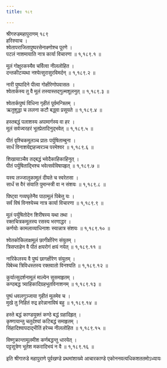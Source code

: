 ```yaml
---
title: १८९

---
```

श्रीगरुडमहापुराणम् १८९  
हरिरुवाच ।  
श्वेतापराजितापुष्परसेनाक्ष्णोश्च पूरणे ।  
पटलं नाशमायाति नात्र कार्या विचारणा ॥ १,१८९.१ ॥  
  
मूलं गोक्षुरकस्यैव चर्वित्वा नीललोहित ।  
दन्तकीटव्यथा नश्येत्सुरासुरविमर्दन् ॥ १,१८९.२ ॥  
  
नारी पुष्पादिने पीत्वा गोक्षीरेणोपवासतः ।  
श्वेतार्कस्य तु वै मूलं तस्यास्तद्गुल्मशूलनुत् ॥ १,१८९.३ ॥  
  
श्वेतार्कपुष्पं विधिना गृहीतं पूर्वमन्त्रितम् ।  
ऋतुशुद्धा च ललना कटौ बद्ध्वा प्रसूयते ॥ १,१८९.४ ॥  
  
हस्तबद्धं पलाशस्य अपामार्गस्य वा हर ।  
मूलं सर्वज्वरहरं भूतप्रेतादिनुद्भवेत् ॥ १,१८९.५ ॥  
  
पीतं वृश्चिकमूलञ्च प्रातः पर्युषिताम्बुना ।  
सार्धं विनाशयेद्दाहज्वरञ्च परमेश्वर ॥ १,१८९.६ ॥  
  
शिखायाञ्चैव तद्बद्धं भवेदैकाहिकाहिनुत् ।  
पीतं पर्युषिताद्भिश्च भवेत्सर्वविषापहृत् ॥ १,१८९.७ ॥  
  
यस्य लज्जालुकामूलं दीयते च स्वरेतसा ।  
सार्धं स वैरं संयाति पुमान्स्त्री वा न संशयः ॥ १,१८९.८ ॥  
  
पिष्ट्वा गव्यघृतेनैव पाठामूलं पिबेत्तु यः ।  
सर्वं विषं विनश्येच्च नात्र कार्या विचारणा ॥ १,१८९.९ ॥  
  
मूलं पर्युषितोदेन शिरीषस्य यथा तथा ।  
रक्तचित्रकमूलस्य रसस्य भरणाद्धर ।  
कर्णयोः कामलाव्याधिनाशः स्यान्नात्र संशयः ॥ १,१८९.१० ॥  
  
श्वेतकोकिलाक्षमूलं छागीक्षीरेण संयुतम् ।  
त्रिसप्ताहेन वै पीतं क्षयरोगं क्षयं नयेत् ॥ १,१८९.११ ॥  
  
नारिकेलस्य वै पुष्पं छागक्षीरेण संयुतम् ।  
पिबेच्च त्रिविधस्तस्य रक्तवातो विनश्यति ॥ १,१८९.१२ ॥  
  
कुर्यात्सुदर्शनामूलं माल्येन सुसमाहृतम् ।  
कण्ठबद्ध त्र्याहिकादिग्रहभूतविनाशनम् ॥ १,१८९.१३ ॥  
  
पुष्पं धवलगुञ्जाया गृहीतं मूलमेव च ।  
मुखे तु निहितं रुद्र हरेन्नानाविषं बहु ॥ १,१८९.१४ ॥  
  
हस्ते बद्धं काण्डयुक्तं कण्ठे बद्धं ग्रहादिहृत् ।  
कृष्णायान्तु चतुर्दश्यां कटिबद्धं समाहृतम् ।  
सिंहादिश्वापदाद्भीतिं हरेच्च नीललोहित ॥ १,१८९.१५ ॥  
  
विष्णुक्रान्तामूलमीश कर्णबद्धन्तु धारयेत् ।  
पट्टसूत्रेण भूतेश मकरादिभयं न वै ॥ १,१८९.१६ ॥  
  
इति श्रीगारुडे महापुराणे पूर्वखण्डे प्रथमांशाख्ये आचारकाण्डे एकोननवत्यधिकशततमोऽध्यायः